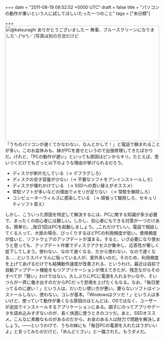 
+++
date = "2011-08-19 06:52:52 +0000 UTC"
draft = false
title = "パソコンの動作が重いという人に試してほしいたった一つのこと"
tags = ["未分類"]

+++
<a href="http://www.flickr.com/photos/daruyanagi/5350997113/" title="@katsuraghi ありがとうございましたー 無事、ブルースクリーンになりました＼(^o^)／ (写真は別の方法だけど by daruyanagi, on Flickr"><img src="http://farm6.static.flickr.com/5044/5350997113_c4beff054d.jpg" width="500" height="374" alt="@katsuraghi ありがとうございましたー 無事、ブルースクリーンになりました＼(^o^)／ (写真は別の方法だけど"/></a>「うちのパソコンが遅くてかなわない、なんとかして！」と電話で頼まれることが多い。このお盆休みも、妹がPCを直せというので出張修理してきたばかりだ。けれど、「PCの動作が遅い」といっても原因はピンからキリ。たとえば、思いつくだけでもざっと以下のような理由が挙げられるだろう。

<ul>
<li>ディスクが断片化している（→ デフラグしろ）</li>
<li>ディスクの空き容量が少ない（→ 不要なソフトをアンインストールしろ）</li>
<li>ディスクが壊れかけている （→ SSDへの買い替えがオススメ）</li>
<li>常駐ソフトが多いなどの理由でメモリが足りない （→ 常駐を解除しろ）</li>
<li>コンピューターウィルスに感染している （→ 頑張って駆除しろ、セキュリティソフト買え）</li>
</ul>しかし、こういった原因を特定して解決するには、PCに関する知識が多少必要で、まったくの初心者には難しい。しかし、初心者にもできる対策が一つだけある。簡単だ。_毎日1回はPCを起動しましょう。_これだけでいい。電話で相談してくる人って、大抵の場合、びっくりするほどPCの利用頻度が低い。使用頻度が低いと、ソフトウェアのアップデートが溜まる。すると、いざ必要になり使おうと思っても、アップデート作業でディスクアクセスが集中し、応答性が著しく低下してしまう。使わない、なので遅くなる、だから使わない、なので遅くなる……というスパイラルに陥っている人が、案外多いのだ。そのため、利用頻度を上げてあげるだけでも結構動作速度が改善される、というわけ。最近は自前で自動アップデート機能をもつアプリケーションが増えてきたが、残念ながらそのすべてが「賢い」わけではない。久しぶりにPCに電源を入れるやいなや、そいつらが一斉に働き出すのだからPCだって悲鳴を上げたくもなる。なお、「毎日使ってるのに遅い！」という人は、だいたい使い方が悪い。要らないソフトはインストールしない、使わない。コレが基本。「Windowsはクソだ！」という人は多いけど、使っていて動作が重くなる原因のほとんどは、OSではなく、ユーザーが追加でインストールするアプリケーションにある。調子にのってアプリやデータを詰め込みすぎないのが、長く快適に使うときのコツだ。あと、SSDオススメ。こんなに素敵なものがあるのだから、お金のある人は財力で問題を解決しましょう。――というわけで、うちの妹にも「毎日PCの電源を入れたほうがいいよ」と言ってみたのだけど、「めんどくさい」と一蹴された。もうダメだ。


